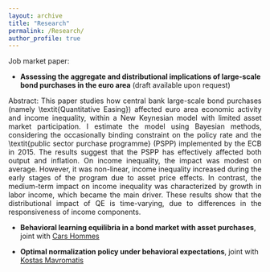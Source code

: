 ```yaml
---
layout: archive
title: "Research"
permalink: /Research/
author_profile: true
---
```


Job market paper: 

*  **Assessing the aggregate and distributional implications of large-scale bond purchases in the euro area** (draft available upon request) 

<p style="text-align: justify">
Abstract: This paper studies how central bank large-scale bond purchases (namely \textit{Quantitative Easing}) affected euro area economic activity and income inequality, within a New Keynesian model with limited asset market participation. I estimate the model using Bayesian methods, considering the occasionally binding constraint on the policy rate and the \textit{public sector purchase programme} (PSPP) implemented by the ECB in 2015. The results suggest that the PSPP has effectively affected both output and inflation. On income inequality, the impact was modest on average. However, it was non-linear, income inequality increased during the early stages of the program due to asset price effects. In contrast, the medium-term impact on income inequality was characterized by growth in labor income, which became the main driver. These results show that the distributional impact of QE is time-varying, due to differences in the responsiveness of income components.
</p>

* **Behavioral learning equilibria in a bond market with asset purchases**, joint with [Cars Hommes](https://www.uva.nl/en/profile/h/o/c.h.hommes/c.h.hommes.html)

* **Optimal normalization policy under behavioral expectations**, joint with [Kostas Mavromatis](https://sites.google.com/site/konstantinossmavromatis/)
